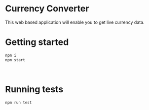 # <b>Currency Converter</b>

This web based application will enable you to get live currency data. 

# <b> Getting started </b>

```sh
npm i
npm start
```

</br>

# <b> Running tests </b>

```sh
npm run test
```

<br>
